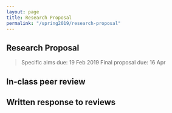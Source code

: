 ```yaml
---
layout: page
title: Research Proposal
permalink: "/spring2019/research-proposal"
---
```


## Research Proposal

> Specific aims due: 19 Feb 2019
> Final proposal due: 16 Apr

## In-class peer review

## Written response to reviews
<!--stackedit_data:
eyJoaXN0b3J5IjpbMzk0MDQ1NjQwXX0=
-->